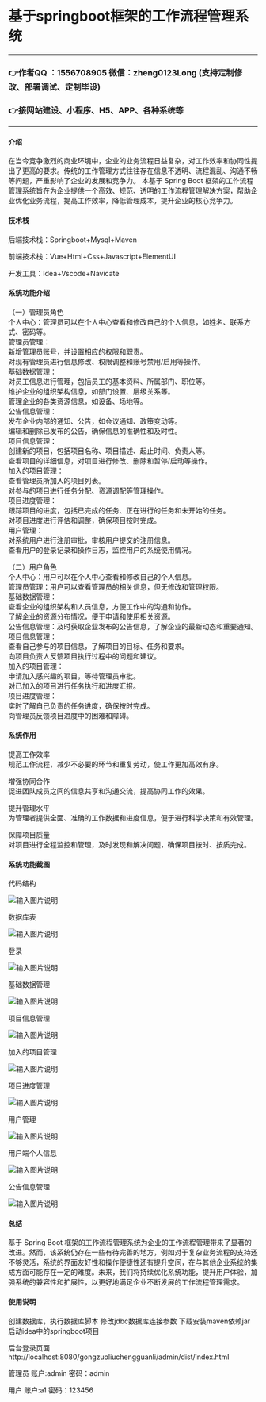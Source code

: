 # 基于springboot框架的工作流程管理系统

---
### 👉作者QQ ：1556708905 微信：zheng0123Long (支持定制修改、部署调试、定制毕设)

### 👉接网站建设、小程序、H5、APP、各种系统等

---

#### 介绍

在当今竞争激烈的商业环境中，企业的业务流程日益复杂，对工作效率和协同性提出了更高的要求。传统的工作管理方式往往存在信息不透明、流程混乱、沟通不畅等问题，严重影响了企业的发展和竞争力。
本基于 Spring Boot 框架的工作流程管理系统旨在为企业提供一个高效、规范、透明的工作流程管理解决方案，帮助企业优化业务流程，提高工作效率，降低管理成本，提升企业的核心竞争力。

#### 技术栈

后端技术栈：Springboot+Mysql+Maven

前端技术栈：Vue+Html+Css+Javascript+ElementUI

开发工具：Idea+Vscode+Navicate

#### 系统功能介绍

（一）管理员角色  
个人中心：管理员可以在个人中心查看和修改自己的个人信息，如姓名、联系方式、密码等。  
管理员管理：  
新增管理员账号，并设置相应的权限和职责。  
对现有管理员进行信息修改、权限调整和账号禁用/启用等操作。  
基础数据管理：  
对员工信息进行管理，包括员工的基本资料、所属部门、职位等。  
维护企业的组织架构信息，如部门设置、层级关系等。  
管理企业的各类资源信息，如设备、场地等。  
公告信息管理：  
发布企业内部的通知、公告，如会议通知、政策变动等。  
编辑和删除已发布的公告，确保信息的准确性和及时性。  
项目信息管理：  
创建新的项目，包括项目名称、项目描述、起止时间、负责人等。  
查看项目的详细信息，对项目进行修改、删除和暂停/启动等操作。  
加入的项目管理：  
查看管理员所加入的项目列表。  
对参与的项目进行任务分配、资源调配等管理操作。  
项目进度管理：  
跟踪项目的进度，包括已完成的任务、正在进行的任务和未开始的任务。  
对项目进度进行评估和调整，确保项目按时完成。  
用户管理：  
对系统用户进行注册审批，审核用户提交的注册信息。  
查看用户的登录记录和操作日志，监控用户的系统使用情况。  

（二）用户角色  
个人中心：用户可以在个人中心查看和修改自己的个人信息。  
管理员管理：用户可以查看管理员的相关信息，但无修改和管理权限。  
基础数据管理：  
查看企业的组织架构和人员信息，方便工作中的沟通和协作。  
了解企业的资源分布情况，便于申请和使用相关资源。  
公告信息管理：及时获取企业发布的公告信息，了解企业的最新动态和重要通知。  
项目信息管理：  
查看自己参与的项目信息，了解项目的目标、任务和要求。  
向项目负责人反馈项目执行过程中的问题和建议。  
加入的项目管理：  
申请加入感兴趣的项目，等待管理员审批。  
对已加入的项目进行任务执行和进度汇报。  
项目进度管理：  
实时了解自己负责的任务进度，确保按时完成。  
向管理员反馈项目进度中的困难和障碍。  

#### 系统作用

提高工作效率  
规范工作流程，减少不必要的环节和重复劳动，使工作更加高效有序。  

增强协同合作  
促进团队成员之间的信息共享和沟通交流，提高协同工作的效果。  

提升管理水平  
为管理者提供全面、准确的工作数据和进度信息，便于进行科学决策和有效管理。  

保障项目质量  
对项目进行全程监控和管理，及时发现和解决问题，确保项目按时、按质完成。

#### 系统功能截图

代码结构

![输入图片说明](images/0a071a5ff645b434e93321bd579cb04.png)

数据库表

![输入图片说明](images/37b979d5636c2a8d47597f093529656.png)

登录

![输入图片说明](images/f8c2844f2a8e890650c3689d9796084.png)

基础数据管理

![输入图片说明](images/db41a592018bd5305684450e30d1a60.png)

项目信息管理

![输入图片说明](images/cd126c63c526a09a9c2959bdf992b2a.png)

加入的项目管理

![输入图片说明](images/f69681bb3a0ce0d38e2968a52d340f4.png)

项目进度管理

![输入图片说明](images/68613c07e8d44f3f631e371a451006e.png)

用户管理

![输入图片说明](images/854592d85d28762792e941311dfa8de.png)

用户端个人信息

![输入图片说明](images/abb2b5044ad0fd12da4b0cbb5c1a5f1.png)

公告信息管理

![输入图片说明](images/33c93cee6293dcf38fc65eebced7fb6.png)

#### 总结

基于 Spring Boot 框架的工作流程管理系统为企业的工作流程管理带来了显著的改进。然而，该系统仍存在一些有待完善的地方，例如对于复杂业务流程的支持还不够灵活，系统的界面友好性和操作便捷性还有提升空间，在与其他企业系统的集成方面可能存在一定的难度。未来，我们将持续优化系统功能，提升用户体验，加强系统的兼容性和扩展性，以更好地满足企业不断发展的工作流程管理需求。

#### 使用说明

创建数据库，执行数据库脚本 修改jdbc数据库连接参数 下载安装maven依赖jar 启动idea中的springboot项目

后台登录页面
http://localhost:8080/gongzuoliuchengguanli/admin/dist/index.html

管理员				账户:admin 		密码：admin

用户				账户:a1 		密码：123456